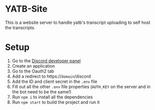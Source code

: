 # YATB-Site
This is a website server to handle yatb's transcript uploading to self host the transcripts.

# Setup
1. Go to the [Discord developer panel](https://discord.com/developers)
2. Create an application
3. Go to the Oauth2 tab
4. Add a redirect to https://`domain`/discord
5. Add the ID and client secret in the `.env` file
7. Fill out all the other `.env` file properties (`AUTH_KEY` on the server and in the bot need to be the same!)
8. Run `npm i` to install all the dependencies
9. Run `npm start` to build the project and run it
